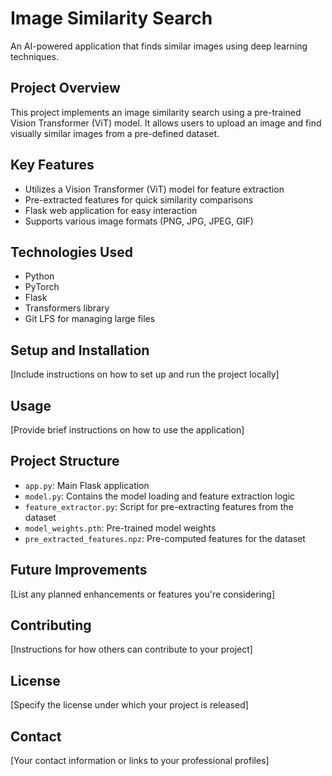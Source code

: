 # Image Similarity Search

An AI-powered application that finds similar images using deep learning techniques.

## Project Overview

This project implements an image similarity search using a pre-trained Vision Transformer (ViT) model. It allows users to upload an image and find visually similar images from a pre-defined dataset.

## Key Features

- Utilizes a Vision Transformer (ViT) model for feature extraction
- Pre-extracted features for quick similarity comparisons
- Flask web application for easy interaction
- Supports various image formats (PNG, JPG, JPEG, GIF)

## Technologies Used

- Python
- PyTorch
- Flask
- Transformers library
- Git LFS for managing large files

## Setup and Installation

[Include instructions on how to set up and run the project locally]

## Usage

[Provide brief instructions on how to use the application]

## Project Structure

- `app.py`: Main Flask application
- `model.py`: Contains the model loading and feature extraction logic
- `feature_extractor.py`: Script for pre-extracting features from the dataset
- `model_weights.pth`: Pre-trained model weights
- `pre_extracted_features.npz`: Pre-computed features for the dataset

## Future Improvements

[List any planned enhancements or features you're considering]

## Contributing

[Instructions for how others can contribute to your project]

## License

[Specify the license under which your project is released]

## Contact

[Your contact information or links to your professional profiles]